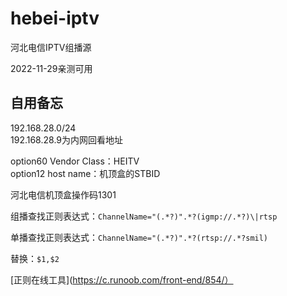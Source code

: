 # hebei-iptv
河北电信IPTV组播源

2022-11-29亲测可用

## 自用备忘

192.168.28.0/24     
192.168.28.9为内网回看地址

option60 Vendor Class：HEITV     
option12 host name：机顶盒的STBID

河北电信机顶盒操作码1301

组播查找正则表达式：`ChannelName="(.*?)".*?(igmp://.*?)\|rtsp`

单播查找正则表达式：`ChannelName="(.*?)".*?(rtsp://.*?smil)`

替换：`$1,$2`

[正则在线工具](https://c.runoob.com/front-end/854/）
